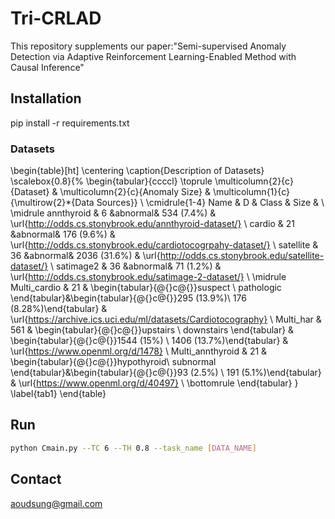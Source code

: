 # Tri-CRLAD
This repository supplements our paper:"Semi-supervised Anomaly Detection via Adaptive Reinforcement Learning-Enabled Method with Causal Inference"

## Installation
pip install -r requirements.txt

### Datasets
\begin{table}[ht]
    \centering
    \caption{Description of Datasets}
    \scalebox{0.8}{%
        \begin{tabular}{ccccl}
            \toprule
            \multicolumn{2}{c}{Dataset} & \multicolumn{2}{c}{Anomaly Size} & \multicolumn{1}{c}{\multirow{2}*{Data Sources}} \\
            \cmidrule{1-4}
            Name  &   D  &  Class  & Size  &  \\
            \midrule
            annthyroid & 6   &abnormal& 534 (7.4\%)   & \url{http://odds.cs.stonybrook.edu/annthyroid-dataset/} \\
            cardio  &   21  &abnormal& 176 (9.6\%)  & \url{http://odds.cs.stonybrook.edu/cardiotocogrpahy-dataset/} \\
            satellite & 36 &abnormal& 2036 (31.6\%) & \url{http://odds.cs.stonybrook.edu/satellite-dataset/} \\
            satimage2 & 36 &abnormal& 71 (1.2\%) & \url{http://odds.cs.stonybrook.edu/satimage-2-dataset/} \\
            \midrule
            Multi\_cardio & 21 & \begin{tabular}{@{}c@{}}suspect \\ pathologic \end{tabular}&\begin{tabular}{@{}c@{}}295 (13.9\%)\\  176 (8.28\%)\end{tabular} & \url{https://archive.ics.uci.edu/ml/datasets/Cardiotocography} \\
            Multi\_har & 561 & \begin{tabular}{@{}c@{}}upstairs \\ downstairs \end{tabular} & \begin{tabular}{@{}c@{}}1544 (15\%) \\ 1406 (13.7\%)\end{tabular} & \url{https://www.openml.org/d/1478} \\
            Multi\_annthyroid & 21 & \begin{tabular}{@{}c@{}}hypothyroid\\ subnormal \end{tabular}&\begin{tabular}{@{}c@{}}93 (2.5\%) \\ 191 (5.1\%)\end{tabular} & \url{https://www.openml.org/d/40497} \\
            \bottomrule
        \end{tabular}
    }
    \label{tab1}
\end{table}
## Run
```bash
python Cmain.py --TC 6 --TH 0.8 --task_name [DATA_NAME]
```
## Contact
aoudsung@gmail.com
